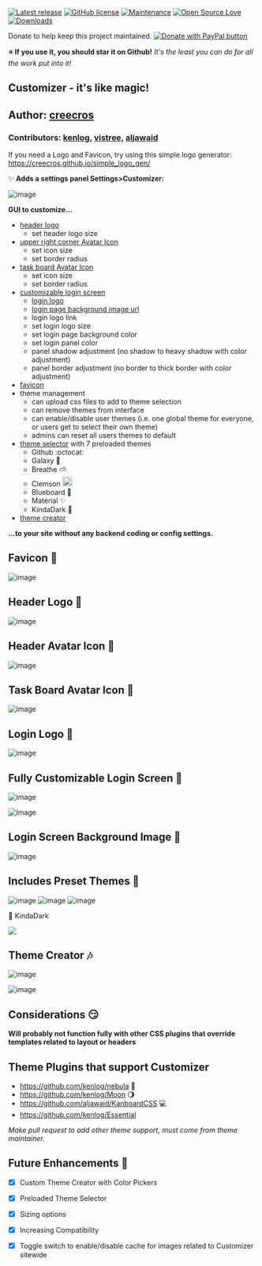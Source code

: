 [![Latest release](https://img.shields.io/github/release/creecros/Customizer.svg)](https://github.com/creecros/Customizer/releases)
[![GitHub license](https://img.shields.io/github/license/Naereen/StrapDown.js.svg)](https://github.com/creecros/Customizer/blob/master/LICENSE)
[![Maintenance](https://img.shields.io/badge/Maintained%3F-yes-green.svg)](https://github.com/creecros/Customizer/graphs/contributors)
[![Open Source Love](https://badges.frapsoft.com/os/v1/open-source.svg?v=103)]()
[![Downloads](https://img.shields.io/github/downloads/creecros/Customizer/total.svg)](https://github.com/creecros/Customizer/releases)

Donate to help keep this project maintained.
<a href="https://www.paypal.com/cgi-bin/webscr?cmd=_s-xclick&hosted_button_id=SEGNEVQFXHXGW&source=url">
<img src="https://www.paypalobjects.com/en_US/i/btn/btn_donate_SM.gif" border="0" name="submit" title="PayPal - The safer, easier way to pay online!" alt="Donate with PayPal button" /></a>

**:star: If you use it, you should star it on Github!**
*It's the least you can do for all the work put into it!*

Customizer - it's like magic!
----------

## Author: [creecros](https://github.com/creecros)
### Contributors: [kenlog](https://github.com/kenlog), [vistree](https://github.com/vistree), [aljawaid](https://github.com/aljawaid)

If you need a Logo and Favicon, try using this simple logo generator: https://creecros.github.io/simple_logo_gen/

:sparkles:	**Adds a settings panel Settings>Customizer:**

![image](https://user-images.githubusercontent.com/26339368/49309828-7fc47800-f4aa-11e8-809e-8cc9686a2a2d.png)

**GUI to customize...**

* [header logo](#header-logo-rainbow)
  * set header logo size
* [upper right corner Avatar Icon](#avatar-icon-boy)
  * set icon size
  * set border radius
* [task board Avatar Icon](#avatar-icon-girl)
  * set icon size
  * set border radius
* [customizable login screen](#fully-customizable-login-screen-gem)
  * [login logo](#login-logo-peach)
  * [login page background image url](#login-screen-background-image-dart)
  * login logo link
  * set login logo size
  * set login page background color
  * set login panel color
  * panel shadow adjustment (no shadow to heavy shadow with color adjustment)
  * panel border adjustment (no border to thick border with color adjustment)
* [favicon](#favicon-beginner)
* theme management
  * can upload css files to add to theme selection
  * can remove themes from interface
  * can enable/disable user themes (i.e. one global theme for everyone, or users get to select their own theme)
  * admins can reset all users themes to default
* [theme selector](#includes-preset-themes-mega) with 7 preloaded themes
  * Github :octocat:
  * Galaxy :milky_way:
  * Breathe :partly_sunny:
  * Clemson <img src="https://upload.wikimedia.org/wikipedia/commons/thumb/7/72/Clemson_Tigers_logo.svg/2000px-Clemson_Tigers_logo.svg.png" height="20">
  * Blueboard :blue_book:
  * Material :sparkles:
  * KindaDark :8ball:
* [theme creator](#theme-creator-notes)


**...to your site without any backend coding or config settings.**

## Favicon :beginner:	

![image](https://user-images.githubusercontent.com/26339368/47174055-a43f0900-d2dd-11e8-9932-430e11b74fea.png)

## Header Logo :rainbow:

![image](https://user-images.githubusercontent.com/26339368/47369113-f9e62d80-d6b0-11e8-90e0-974c31b4b535.png)

## Header Avatar Icon :boy:

![image](https://user-images.githubusercontent.com/26339368/55774303-8bc8d380-5a62-11e9-8d59-6dc2a1c33387.png)

## Task Board Avatar Icon :girl:

![image](https://user-images.githubusercontent.com/26339368/59513842-ae73d000-8e89-11e9-94b5-ae27a0f8c651.png)

## Login Logo :peach:

![image](https://user-images.githubusercontent.com/26339368/48488290-622ab980-e7ee-11e8-8efd-58d7b834a02f.png)

## Fully Customizable Login Screen :gem:

![image](https://user-images.githubusercontent.com/26339368/48627714-44428d80-e983-11e8-8451-2e873572007a.png)

![image](https://user-images.githubusercontent.com/26339368/48627526-ca120900-e982-11e8-9870-fd469c553124.png)

## Login Screen Background Image :dart:

![image](https://user-images.githubusercontent.com/26339368/47959793-573c8180-dfc3-11e8-84bc-ab654f8c50b5.png)

## Includes Preset Themes :mega:

![image](https://user-images.githubusercontent.com/26339368/48488078-f2b4ca00-e7ed-11e8-8d4b-37d5b51f374b.png)
![image](https://user-images.githubusercontent.com/26339368/48488101-ffd1b900-e7ed-11e8-8438-9ec7b91c98d9.png)
![image](https://user-images.githubusercontent.com/26339368/49310809-64a73780-f4ad-11e8-81e6-82852275199a.png)

:8ball: KindaDark 
   
<img src="https://i.imgur.com/Mw3DRBM.png" />   
  

## Theme Creator :notes:

![image](https://user-images.githubusercontent.com/26339368/49310587-aedbe900-f4ac-11e8-935f-e499c14eb830.png)

![image](https://user-images.githubusercontent.com/26339368/49310623-c024f580-f4ac-11e8-968e-a05762634b80.png)

## Considerations :smirk:

**Will probably not function fully with other CSS plugins that override templates related to layout or headers**

## Theme Plugins that support Customizer
   * https://github.com/kenlog/nebula :dash:
   * https://github.com/kenlog/Moon :waning_gibbous_moon:
   * https://github.com/aljawaid/KanboardCSS :computer:
   * https://github.com/kenlog/Essential

*Make pull request to add other theme support, must come from theme maintainer.*

## Future Enhancements :lollipop:

- [x] Custom Theme Creator with Color Pickers
- [x] Preloaded Theme Selector
- [x] Sizing options
- [x] Increasing Compatibility
- [x] Toggle switch to enable/disable cache for images related to Customizer sitewide

